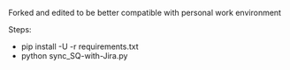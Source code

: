 Forked and edited to be better compatible with personal work environment

Steps:
- pip install -U -r requirements.txt
- python sync_SQ-with-Jira.py
